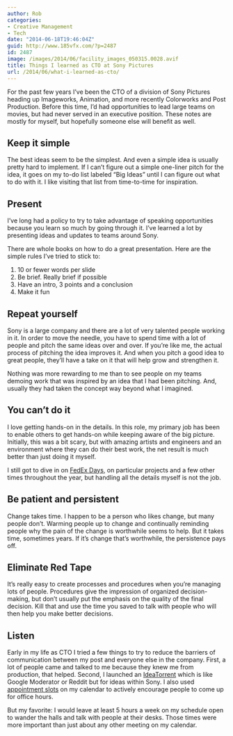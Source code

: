```yaml
---
author: Rob
categories:
- Creative Management
- Tech
date: "2014-06-18T19:46:04Z"
guid: http://www.185vfx.com/?p=2487
id: 2487
image: /images/2014/06/facility_images_050315.0028.avif
title: Things I learned as CTO at Sony Pictures
url: /2014/06/what-i-learned-as-cto/
---
```


For the past few years I’ve been the CTO of a division of Sony Pictures heading up Imageworks, Animation, and more recently Colorworks and Post Production. Before this time, I’d had opportunities to lead large teams on movies, but had never served in an executive position. These notes are mostly for myself, but hopefully someone else will benefit as well.

## Keep it simple

The best ideas seem to be the simplest. And even a simple idea is usually pretty hard to implement. If I can’t figure out a simple one-liner pitch for the idea, it goes on my to-do list labeled “Big Ideas” until I can figure out what to do with it. I like visiting that list from time-to-time for inspiration.

## Present

I’ve long had a policy to try to take advantage of speaking opportunities because you learn so much by going through it. I’ve learned a lot by presenting ideas and updates to teams around Sony.

There are whole books on how to do a great presentation. Here are the simple rules I’ve tried to stick to:

1. 10 or fewer words per slide
2. Be brief. Really brief if possible
3. Have an intro, 3 points and a conclusion
4. Make it fun

## Repeat yourself

Sony is a large company and there are a lot of very talented people working in it. In order to move the needle, you have to spend time with a lot of people and pitch the same ideas over and over. If you’re like me, the actual process of pitching the idea improves it. And when you pitch a good idea to great people, they’ll have a take on it that will help grow and strengthen it.

Nothing was more rewarding to me than to see people on my teams demoing work that was inspired by an idea that I had been pitching. And, usually they had taken the concept way beyond what I imagined.

## You can’t do it

I love getting hands-on in the details. In this role, my primary job has been to enable others to get hands-on while keeping aware of the big picture. Initially, this was a bit scary, but with amazing artists and engineers and an environment where they can do their best work, the net result is much better than just doing it myself.

I still got to dive in on [FedEx Days](https://www.atlassian.com/company/about/shipit), on particular projects and a few other times throughout the year, but handling all the details myself is not the job.

## Be patient and persistent

Change takes time. I happen to be a person who likes change, but many people don’t. Warming people up to change and continually reminding people why the pain of the change is worthwhile seems to help. But it takes time, sometimes years. If it’s change that’s worthwhile, the persistence pays off.

## Eliminate Red Tape

It’s really easy to create processes and procedures when you’re managing lots of people. Procedures give the impression of organized decision-making, but don’t usually put the emphasis on the quality of the final decision. Kill that and use the time you saved to talk with people who will then help you make better decisions.

## Listen

Early in my life as CTO I tried a few things to try to reduce the barriers of communication between my post and everyone else in the company. First, a lot of people came and talked to me because they knew me from production, that helped. Second, I launched an [IdeaTorrent](https://www.drupal.org/project/ideatorrent) which is like Google Moderator or Reddit but for ideas within Sony. I also used [appointment slots](http://gmailblog.blogspot.com/2011/06/introducing-appointment-slots-in-google.html) on my calendar to actively encourage people to come up for office hours.

But my favorite: I would leave at least 5 hours a week on my schedule open to wander the halls and talk with people at their desks. Those times were more important than just about any other meeting on my calendar.